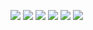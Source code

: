 ![](https://komarev.com/ghpvc/?username=yvoisen) ![](https://komarev.com/ghpvc/?username=yvoisen&color=80aa3d) ![](https://komarev.com/ghpvc/?username=yvoisen&style=plastic) ![](https://komarev.com/ghpvc/?username=yvoisen&label=STALKERS) ![](https://komarev.com/ghpvc/?username=yvoisen&base=2493) ![](https://komarev.com/ghpvc/?username=yvoisen&abbreviated=true)
